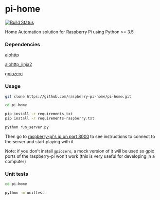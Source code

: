 # pi-home

[![Build Status](https://travis-ci.org/raspberry-pi-home/pi-home-raspberry.svg?branch=master)](https://travis-ci.org/raspberry-pi-home/pi-home-raspberry)

Home Automation solution for Raspberry Pi using Python >= 3.5

### Dependencies

[aiohttp](http://aiohttp.readthedocs.io/en/stable/)

[aiohttp_jinja2](https://aiohttp-jinja2.readthedocs.io/en/stable/)

[gpiozero](https://gpiozero.readthedocs.io/en/stable/)

### Usage

```sh
git clone https://github.com/raspberry-pi-home/pi-home.git

cd pi-home

pip install -r requirements.txt
pip install -r requirements-raspberry.txt

python run_server.py
```

Then go to [raspberry-pi's ip on port 8000](http://localhost:8000) to see instructions to connect to the server and start playing with it

Note: if you don't install `gpiozero`, a mock version of it will be used so gpio ports of the raspberry-pi won't work (this is very useful for developing in a computer)

### Unit tests

```sh
cd pi-home

python -m unittest
```
